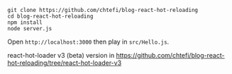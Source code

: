 ```
git clone https://github.com/chtefi/blog-react-hot-reloading
cd blog-react-hot-reloading
npm install
node server.js
```

Open `http://localhost:3000` then play in `src/Hello.js`.

react-hot-loader v3 (beta) version in https://github.com/chtefi/blog-react-hot-reloading/tree/react-hot-loader-v3
